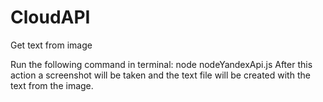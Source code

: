# CloudAPI
Get text from image


Run the following command in terminal: node nodeYandexApi.js 
After this action a screenshot will be taken and the text file will be created with the text from the image.

